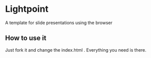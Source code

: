 # Lightpoint

A template for slide presentations using the browser

## How to use it

Just fork it and change the index.html . Everything you need is there.
